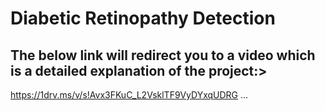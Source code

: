 # Diabetic Retinopathy Detection

## The below link will redirect you to a video which is a detailed explanation of the project:>
https://1drv.ms/v/s!Avx3FKuC_L2VsklTF9VyDYxqUDRG
...

